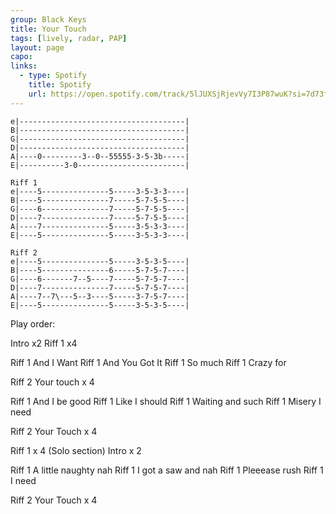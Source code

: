 ```yaml
---
group: Black Keys
title: Your Touch
tags: [lively, radar, PAP]
layout: page
capo: 
links: 
  - type: Spotify
    title: Spotify
    url: https://open.spotify.com/track/5lJUXSjRjevVy7I3P87wuK?si=7d73fb4284544329
---
```


```chordpro
e|-------------------------------------|
B|-------------------------------------|
G|-------------------------------------|
D|-------------------------------------|
A|----0---------3--0--55555-3-5-3b-----|
E|----------3-0------------------------|

Riff 1
e|----5---------------5-----3-5-3-3----|
B|----5---------------7-----5-7-5-5----|
G|----6---------------7-----5-7-5-5----|
D|----7---------------7-----5-7-5-5----|
A|----7---------------5-----3-5-3-3----|
E|----5---------------5-----3-5-3-3----|

Riff 2
e|----5---------------5-----3-5-3-5----|
B|----5---------------6-----5-7-5-7----|
G|----6-------7--5----7-----5-7-5-7----|
D|----7---------------7-----5-7-5-7----|
A|----7--7\---5--3----5-----3-7-5-7----|
E|----5---------------5-----3-5-3-5----|
```

Play order:

Intro   x2
Riff 1  x4

Riff 1
 And I Want
Riff 1
 And You Got It
Riff 1
 So much
Riff 1
 Crazy for

Riff 2
Your touch  x 4

Riff 1
And I be good
Riff 1
Like I should
Riff 1
Waiting and such
Riff 1
Misery I need

Riff 2
Your Touch  x 4

Riff 1 x 4 (Solo section)
Intro  x 2

Riff 1
A little naughty nah
Riff 1
I got a saw and nah
Riff 1
Pleeease rush
Riff 1
I need

Riff 2
Your Touch  x 4

